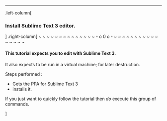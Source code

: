 ---
.left-column[
  ### Install Sublime Text 3 editor. 
]
.right-column[
~ ~ ~ ~ ~ ~ ~ ~ ~ ~ ~ ~ ~ ~ - o 0 o - ~ ~ ~ ~ ~ ~ ~ ~ ~ ~ ~ ~ ~ ~ ~ ~

#### This tutorial expects you to edit with Sublime Text 3.

It also expects to be run in a virtual machine; for later destruction.
 
Steps performed :
 - Gets the PPA for Sublime Text 3
 - installs it. 
 
If you just want to quickly follow the tutorial then *do* execute this group of commands.


]
